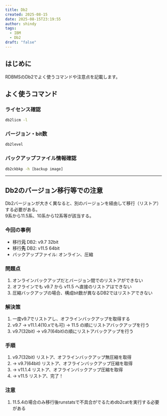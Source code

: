 ```yaml
---
title: Db2
created: 2025-08-15
date: 2025-08-15T23:19:55
author: shindy
tags:
  - IBM
  - Db2
draft: "false"
---
```

## はじめに
RDBMSのDb2でよく使うコマンドや注意点を記載します。

## よく使うコマンド
### ライセンス確認
```bash
db2licm -l
```
### バージョン・bit数
```bash
db2level
```
### バックアップファイル情報確認
```bash
db2ckbkp -h [backup image]
```

<div style="page-break-after: always; margin: 0; padding: 0;"><hr class="pagebreak" style="margin: 0; padding: 0;"></div>

## Db2のバージョン移行等での注意
Db2バージョンが大きく異なると、別のバージョンを経由して移行（リストア）する必要がある。  
9系から11.5系、10系から12系等が該当する。

### 今回の事例
- 移行**元** DB2: v9.7 32bit
- 移行**先** DB2: v11.5 64bit
- バックアップファイル: オンライン、圧縮
### 問題点
1. オンラインバックアップだとバージョン間でのリストアができない
2. オフラインでも v9.7 から v11.5 へ直接のリストアはできない
3. 圧縮バックアップの場合、構成bit数が異なるDB2ではリストアできない
### 解決策
1. 一度v9.7でリストアし、オフラインバックアップを取得する
2. v9.7 -> v11.1.4(10.xでも可) -> 11.5 の順にリストアバックアップを行う
3. v9.7(32bit) -> v9.7(64bit)の順にリストアバックアップを行う
### 手順
1. v9.7(32bit)
   リストア、オフラインバックアップ無圧縮を取得
2. -> v9.7(64bit)
   リストア、オフラインバックアップ圧縮を取得
3. -> v11.1.4
   リストア、オフラインバックアップ圧縮を取得
4. -> v11.5
   リストア、完了！
### 注意
1. 11.5.4の場合のみ移行後runstatsで不具合がでるためdb2catを実行する必要がある